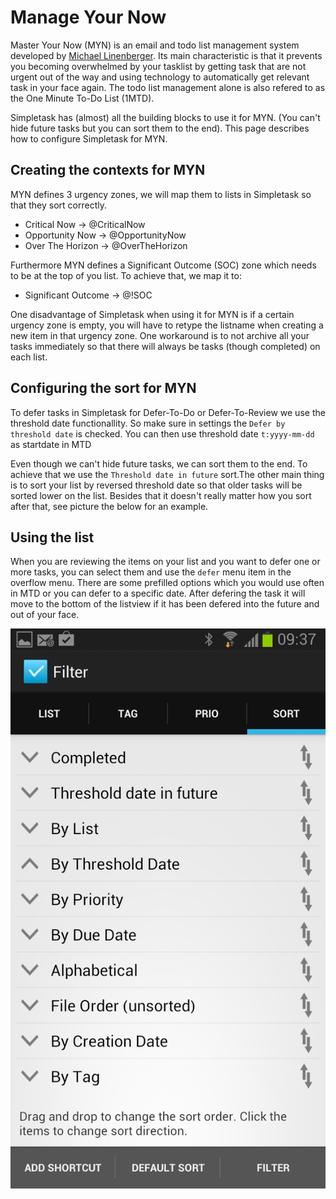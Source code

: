 # Manage Your Now

Master Your Now (MYN) is an email and todo list management system developed by [Michael Linenberger](http://www.michaellinenberger.com/1MTDvsMYN.html). Its main characteristic is that it prevents you becoming overwhelmed by your tasklist by getting task that are not urgent out of the way and using technology to automatically get relevant task in your face again. The todo list management alone is also refered to as the One Minute To-Do List (1MTD).

Simpletask has (almost) all the building blocks to use it for MYN. (You can't hide future tasks but you can sort them to the end). This page describes how to configure Simpletask for MYN.

## Creating the contexts for MYN

MYN defines 3 urgency zones, we will map them to lists in Simpletask so that they sort correctly.

* Critical Now -> @CriticalNow
* Opportunity Now -> @OpportunityNow
* Over The Horizon -> @OverTheHorizon

Furthermore MYN defines a Significant Outcome (SOC) zone which needs to be at the top of you list. To achieve that, we map it to:

* Significant Outcome -> @!SOC

One disadvantage of Simpletask when using it for MYN is if a certain urgency zone is empty, you will have to retype the listname when creating a new item in that urgency zone. One workaround is to not archive all your tasks immediately so that there will always be tasks (though completed) on each list.

## Configuring the sort for MYN

To defer tasks in Simpletask for Defer-To-Do or Defer-To-Review we use the threshold date functionallity. So make sure in settings the `Defer by threshold date` is checked. You can then use threshold date `t:yyyy-mm-dd` as startdate in MTD

Even though we can't hide future tasks, we can sort them to the end. To achieve that we use the `Threshold date in future` sort.The other main thing is to sort your list by reversed threshold date so that older tasks will be sorted lower on the list. Besides that it doesn't really matter how you sort after that, see picture the below for an example.

## Using the list

When you are reviewing the items on your list and you want to defer one or more
tasks, you can select them and use the `defer` menu item in the overflow menu.
There are some prefilled options which you would use often in MTD or you can
defer to a specific date.
After defering the task it will move to the bottom of the listview if it has
been defered into the future and out of your face.

![Sort for MYN](./MYN_sort.png)
